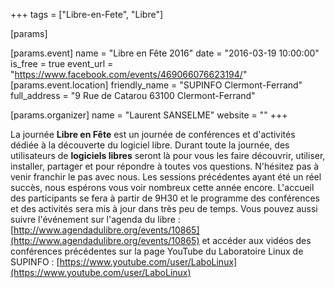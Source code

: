 +++
tags = ["Libre-en-Fete", "Libre"]

[params]

[params.event]
name = "Libre en Fête 2016"
date = "2016-03-19 10:00:00"
is_free = true
event_url = "https://www.facebook.com/events/469066076623194/"
[params.event.location]
friendly_name = "SUPINFO Clermont-Ferrand"
full_address = "9 Rue de Catarou 63100 Clermont-Ferrand"

[params.organizer]
name = "Laurent SANSELME"
website = ""
+++

La journée **Libre en Fête** est un journée de conférences et d'activités dédiée à la découverte du logiciel libre.   Durant toute la journée, des utilisateurs de **logiciels libres** seront là pour vous les faire découvrir, utiliser, installer, partager et pour répondre à toutes vos questions.   N'hésitez pas à venir franchir le pas avec nous.
Les sessions précédentes ayant été un réel succès, nous espérons vous voir nombreux cette année encore.
L'accueil des participants se fera à partir de 9H30 et le programme des conférences et des activités sera mis à jour dans très peu de temps.
Vous pouvez aussi suivre l'événement sur l'agenda du libre : [http://www.agendadulibre.org/events/10865](http://www.agendadulibre.org/events/10865) et accéder aux vidéos des conférences précédentes sur la page YouTube du Laboratoire Linux de SUPINFO : [https://www.youtube.com/user/LaboLinux](https://www.youtube.com/user/LaboLinux)
